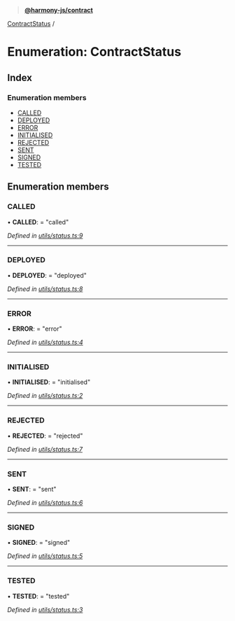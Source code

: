> **[@harmony-js/contract](../README.md)**

[ContractStatus](contractstatus.md) /

# Enumeration: ContractStatus

## Index

### Enumeration members

* [CALLED](contractstatus.md#called)
* [DEPLOYED](contractstatus.md#deployed)
* [ERROR](contractstatus.md#error)
* [INITIALISED](contractstatus.md#initialised)
* [REJECTED](contractstatus.md#rejected)
* [SENT](contractstatus.md#sent)
* [SIGNED](contractstatus.md#signed)
* [TESTED](contractstatus.md#tested)

## Enumeration members

###  CALLED

• **CALLED**: = "called"

*Defined in [utils/status.ts:9](https://github.com/FireStack-Lab/Harmony-sdk-core/blob/edb8e7a/packages/harmony-contract/src/utils/status.ts#L9)*

___

###  DEPLOYED

• **DEPLOYED**: = "deployed"

*Defined in [utils/status.ts:8](https://github.com/FireStack-Lab/Harmony-sdk-core/blob/edb8e7a/packages/harmony-contract/src/utils/status.ts#L8)*

___

###  ERROR

• **ERROR**: = "error"

*Defined in [utils/status.ts:4](https://github.com/FireStack-Lab/Harmony-sdk-core/blob/edb8e7a/packages/harmony-contract/src/utils/status.ts#L4)*

___

###  INITIALISED

• **INITIALISED**: = "initialised"

*Defined in [utils/status.ts:2](https://github.com/FireStack-Lab/Harmony-sdk-core/blob/edb8e7a/packages/harmony-contract/src/utils/status.ts#L2)*

___

###  REJECTED

• **REJECTED**: = "rejected"

*Defined in [utils/status.ts:7](https://github.com/FireStack-Lab/Harmony-sdk-core/blob/edb8e7a/packages/harmony-contract/src/utils/status.ts#L7)*

___

###  SENT

• **SENT**: = "sent"

*Defined in [utils/status.ts:6](https://github.com/FireStack-Lab/Harmony-sdk-core/blob/edb8e7a/packages/harmony-contract/src/utils/status.ts#L6)*

___

###  SIGNED

• **SIGNED**: = "signed"

*Defined in [utils/status.ts:5](https://github.com/FireStack-Lab/Harmony-sdk-core/blob/edb8e7a/packages/harmony-contract/src/utils/status.ts#L5)*

___

###  TESTED

• **TESTED**: = "tested"

*Defined in [utils/status.ts:3](https://github.com/FireStack-Lab/Harmony-sdk-core/blob/edb8e7a/packages/harmony-contract/src/utils/status.ts#L3)*